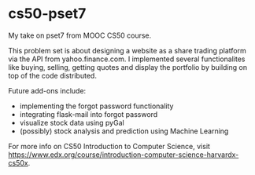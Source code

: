 # cs50-pset7
My take on pset7 from MOOC CS50 course.

This problem set is about designing a website as a share trading platform via the API from yahoo.finance.com. I implemented several functionalites
like buying, selling, getting quotes and display the portfolio by building on top of the code distributed. 

Future add-ons include:
* implementing the forgot password functionality
* integrating flask-mail into forgot password 
* visualize stock data using pyGal
* (possibly) stock analysis and prediction using Machine Learning

For more info on CS50 Introduction to Computer Science, visit https://www.edx.org/course/introduction-computer-science-harvardx-cs50x.
